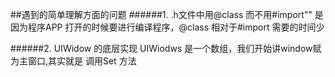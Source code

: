 ##遇到的简单理解方面的问题
######1.  .h文件中用@class 而不用#import"" 是因为程序APP 打开的时候要进行编译程序，@class  相对于#import 需要的时间少

######2. UIWidow 的底层实现 UIWiodws  是一个数组，我们开始讲window赋为主窗口,其实就是 调用Set 方法

